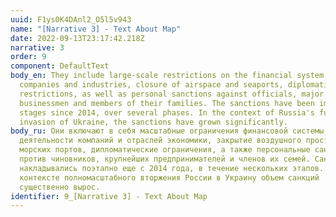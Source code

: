 ```yaml
---
uuid: F1ys0K4DAnl2_O5l5v943
name: "[Narrative 3] - Text About Map"
date: 2022-09-13T23:17:42.218Z
narrative: 3
order: 9
component: DefaultText
body_en: They include large-scale restrictions on the financial system,
  companies and industries, closure of airspace and seaports, diplomatic
  restrictions, as well as personal sanctions against officials, major
  businessmen and members of their families. The sanctions have been imposed in
  stages since 2014, over several phases. In the context of Russia's full-scale
  invasion of Ukraine, the sanctions have grown significantly.
body_ru: Они включают в себя масштабные ограничения финансовой системы,
  деятельности компаний и отраслей экономики, закрытие воздушного пространства и
  морских портов, дипломатические ограничения, а также персональные санкции
  против чиновников, крупнейших предпринимателей и членов их семей. Санкции
  накладывались поэтапно еще с 2014 года, в течение нескольких этапов. В
  контексте полномасштабного вторжения России в Украину объем санкций
  существенно вырос.
identifier: 9_[Narrative 3] - Text About Map
---
```


